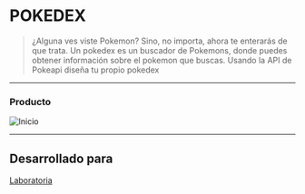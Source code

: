 # POKEDEX

>¿Alguna ves viste Pokemon? Sino, no importa, ahora te enterarás de que trata. Un pokedex es un buscador de Pokemons, donde puedes obtener información sobre el pokemon que buscas. Usando la API de Pokeapi diseña tu propio pokedex

***

### Producto

![Inicio](https://user-images.githubusercontent.com/32379941/45060683-ab2ff600-b066-11e8-9a06-b40790589e5f.PNG)

***

## Desarrollado para
[Laboratoria](http://laboratoria.la)